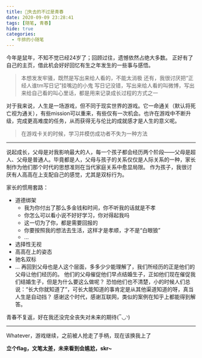 ```yaml
---
title: 📆失去的不过是青春
date: 2020-09-09 23:28:41
tags: [随笔, 青春]
hide: true
categories: 
  - 牛排的小随笔
---
```

今年是鼠年，不知不觉已经24岁了；回顾过往，遗憾依然占绝大多数。
正好有了自己的主页，借此机会好好回忆有生之年发生的一些事与感悟。

> 本想发发牢骚，既然是写出来给人看的，不能太消极
> 还有，我很讨厌把“正经人谁tm写日记”挂嘴边的小鬼
> 写日记没错，写出来给人看的叫微博，写出来给自己看的叫心里话，都是用来记录成长过程的方式之一

<!-- more -->

对于我来说，人生是一场游戏，但不同于现实世界的游戏。它一命通关（默认将死亡视为通关），有些mission可以重来，有些仅有一次机会。也许在游戏中不断升级，完成更高难度的任务，从而获得无与伦比的成就感才是人生的意义呢。

> 在游戏卡关的时候，学习并模仿成功者不失为一种方法

---

说起成长，父母是对我影响最大的人，每一个孩子都会经历两个阶段——父母是超人、父母是普通人。毕竟都是人，父母与孩子的关系仅仅是人际关系的一种，家长制作为他们那个时代的思想准则在当代家庭关系中愈显局限。
作为孩子，我很讨厌有人高高在上支配自己的感觉，尤其是双标行为。

家长的惯用套路：
- 道德绑架
  - 我为你付出了那么多金钱和时间，你不听我的话就是不孝
  - 你怎么可以看小说不好好学习，你对得起我吗
  - 这一切为了你，都是需要回报的
  - 你要按照我的想法去生活，这样才是孝顺，才不是“白眼狼”
  - ...
- 选择性无视
- 高高在上的姿态
- 驰名双标
- ...
再回到父母也是人这个层面，多多少少能理解了，我们所经历的正是他们的父母让他们经历的。
他们的父母催促他们早点结婚生子，正如他们现在催促我们结婚生子，但是为什么要这么做呢？
恐怕他们也不清楚，小的时候人们总说：“长大你就知道了”，可长大能知道的事肯定是从其他渠道知道的呀，真当人生是自动挡？
感谢这个时代，感谢互联网，类似的案例在知乎上都能得到解答。

青春不复返，好在我还没完全丧失对未来的期待(‾◡◝)

---

Whatever，游戏继续，之前被人抢走了手柄，现在该换我上了

**立个flag，文笔太差，未来看到会尴尬，skr~**